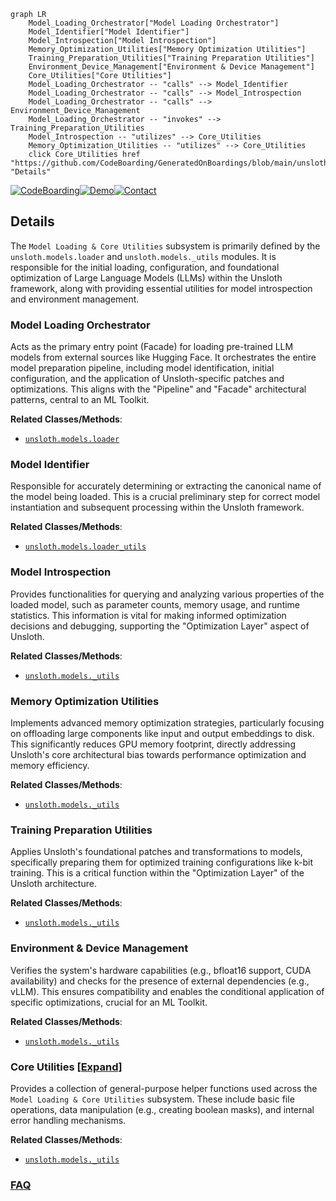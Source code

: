 ```mermaid
graph LR
    Model_Loading_Orchestrator["Model Loading Orchestrator"]
    Model_Identifier["Model Identifier"]
    Model_Introspection["Model Introspection"]
    Memory_Optimization_Utilities["Memory Optimization Utilities"]
    Training_Preparation_Utilities["Training Preparation Utilities"]
    Environment_Device_Management["Environment & Device Management"]
    Core_Utilities["Core Utilities"]
    Model_Loading_Orchestrator -- "calls" --> Model_Identifier
    Model_Loading_Orchestrator -- "calls" --> Model_Introspection
    Model_Loading_Orchestrator -- "calls" --> Environment_Device_Management
    Model_Loading_Orchestrator -- "invokes" --> Training_Preparation_Utilities
    Model_Introspection -- "utilizes" --> Core_Utilities
    Memory_Optimization_Utilities -- "utilizes" --> Core_Utilities
    click Core_Utilities href "https://github.com/CodeBoarding/GeneratedOnBoardings/blob/main/unsloth/Core_Utilities.md" "Details"
```

[![CodeBoarding](https://img.shields.io/badge/Generated%20by-CodeBoarding-9cf?style=flat-square)](https://github.com/CodeBoarding/CodeBoarding)[![Demo](https://img.shields.io/badge/Try%20our-Demo-blue?style=flat-square)](https://www.codeboarding.org/demo)[![Contact](https://img.shields.io/badge/Contact%20us%20-%20contact@codeboarding.org-lightgrey?style=flat-square)](mailto:contact@codeboarding.org)

## Details

The `Model Loading & Core Utilities` subsystem is primarily defined by the `unsloth.models.loader` and `unsloth.models._utils` modules. It is responsible for the initial loading, configuration, and foundational optimization of Large Language Models (LLMs) within the Unsloth framework, along with providing essential utilities for model introspection and environment management.

### Model Loading Orchestrator
Acts as the primary entry point (Facade) for loading pre-trained LLM models from external sources like Hugging Face. It orchestrates the entire model preparation pipeline, including model identification, initial configuration, and the application of Unsloth-specific patches and optimizations. This aligns with the "Pipeline" and "Facade" architectural patterns, central to an ML Toolkit.


**Related Classes/Methods**:

- <a href="https://github.com/unslothai/unsloth/blob/main/unsloth/models/loader.py" target="_blank" rel="noopener noreferrer">`unsloth.models.loader`</a>


### Model Identifier
Responsible for accurately determining or extracting the canonical name of the model being loaded. This is a crucial preliminary step for correct model instantiation and subsequent processing within the Unsloth framework.


**Related Classes/Methods**:

- <a href="https://github.com/unslothai/unsloth/blob/main/unsloth/models/loader_utils.py" target="_blank" rel="noopener noreferrer">`unsloth.models.loader_utils`</a>


### Model Introspection
Provides functionalities for querying and analyzing various properties of the loaded model, such as parameter counts, memory usage, and runtime statistics. This information is vital for making informed optimization decisions and debugging, supporting the "Optimization Layer" aspect of Unsloth.


**Related Classes/Methods**:

- <a href="https://github.com/unslothai/unsloth/blob/main/unsloth/models/_utils.py" target="_blank" rel="noopener noreferrer">`unsloth.models._utils`</a>


### Memory Optimization Utilities
Implements advanced memory optimization strategies, particularly focusing on offloading large components like input and output embeddings to disk. This significantly reduces GPU memory footprint, directly addressing Unsloth's core architectural bias towards performance optimization and memory efficiency.


**Related Classes/Methods**:

- <a href="https://github.com/unslothai/unsloth/blob/main/unsloth/models/_utils.py" target="_blank" rel="noopener noreferrer">`unsloth.models._utils`</a>


### Training Preparation Utilities
Applies Unsloth's foundational patches and transformations to models, specifically preparing them for optimized training configurations like k-bit training. This is a critical function within the "Optimization Layer" of the Unsloth architecture.


**Related Classes/Methods**:

- <a href="https://github.com/unslothai/unsloth/blob/main/unsloth/models/_utils.py" target="_blank" rel="noopener noreferrer">`unsloth.models._utils`</a>


### Environment & Device Management
Verifies the system's hardware capabilities (e.g., bfloat16 support, CUDA availability) and checks for the presence of external dependencies (e.g., vLLM). This ensures compatibility and enables the conditional application of specific optimizations, crucial for an ML Toolkit.


**Related Classes/Methods**:

- <a href="https://github.com/unslothai/unsloth/blob/main/unsloth/models/_utils.py" target="_blank" rel="noopener noreferrer">`unsloth.models._utils`</a>


### Core Utilities [[Expand]](./Core_Utilities.md)
Provides a collection of general-purpose helper functions used across the `Model Loading & Core Utilities` subsystem. These include basic file operations, data manipulation (e.g., creating boolean masks), and internal error handling mechanisms.


**Related Classes/Methods**:

- <a href="https://github.com/unslothai/unsloth/blob/main/unsloth/models/_utils.py" target="_blank" rel="noopener noreferrer">`unsloth.models._utils`</a>




### [FAQ](https://github.com/CodeBoarding/GeneratedOnBoardings/tree/main?tab=readme-ov-file#faq)